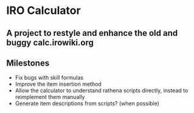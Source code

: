 # IRO Calculator
## A project to restyle and enhance the old and buggy calc.irowiki.org

## Milestones
* Fix bugs with skill formulas
* Improve the item insertion method
* Allow the calculator to understand rathena scripts directly, instead to reimplement them manually
* Generate item descriptions from scripts? (when possible)
